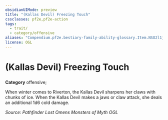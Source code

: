 ```yaml
---
obsidianUIMode: preview
title: "(Kallas Devil) Freezing Touch"
cssclasses: pf2e,pf2e-action
tags:
  - trait/
  - category/offensive
aliases: "Compendium.pf2e.bestiary-family-ability-glossary.Item.NSO2l1jXK32oTnVP"
license: OGL
---
```

# (Kallas Devil) Freezing Touch

### 

**Category** offensive; 




When winter comes to Riverton, the Kallas Devil sharpens her claws with chunks of ice. When the Kallas Devil makes a jaws or claw attack, she deals an additional 1d6 cold damage.

*Source: Pathfinder Lost Omens Monsters of Myth*
*OGL*